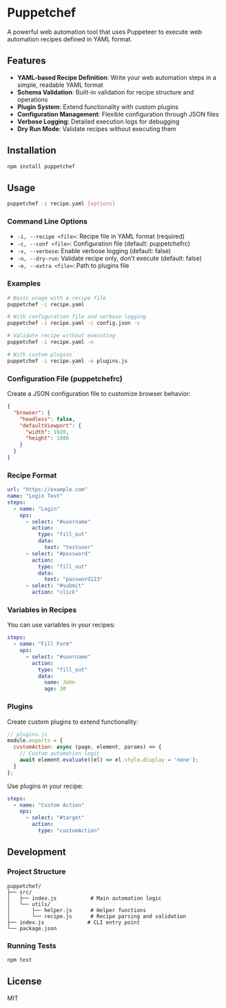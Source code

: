 # Puppetchef

A powerful web automation tool that uses Puppeteer to execute web automation recipes defined in YAML format.

## Features

- **YAML-based Recipe Definition**: Write your web automation steps in a simple, readable YAML format
- **Schema Validation**: Built-in validation for recipe structure and operations
- **Plugin System**: Extend functionality with custom plugins
- **Configuration Management**: Flexible configuration through JSON files
- **Verbose Logging**: Detailed execution logs for debugging
- **Dry Run Mode**: Validate recipes without executing them

## Installation

```bash
npm install puppetchef
```

## Usage

```bash
puppetchef -i recipe.yaml [options]
```

### Command Line Options

- `-i, --recipe <file>`: Recipe file in YAML format (required)
- `-c, --conf <file>`: Configuration file (default: puppetchefrc)
- `-v, --verbose`: Enable verbose logging (default: false)
- `-n, --dry-run`: Validate recipe only, don't execute (default: false)
- `-e, --extra <file>`: Path to plugins file

### Examples

```bash
# Basic usage with a recipe file
puppetchef -i recipe.yaml

# With configuration file and verbose logging
puppetchef -i recipe.yaml -c config.json -v

# Validate recipe without executing
puppetchef -i recipe.yaml -n

# With custom plugins
puppetchef -i recipe.yaml -e plugins.js
```

### Configuration File (puppetchefrc)

Create a JSON configuration file to customize browser behavior:

```json
{
  "browser": {
    "headless": false,
    "defaultViewport": {
      "width": 1920,
      "height": 1080
    }
  }
}
```

### Recipe Format

```yaml
url: "https://example.com"
name: "Login Test"
steps:
  - name: "Login"
    ops:
      - select: "#username"
        action: 
          type: "fill_out"
          data:
            text: "testuser"
      - select: "#password"
        action: 
          type: "fill_out"
          data:
            text: "password123"
      - select: "#submit"
        action: "click"
```

### Variables in Recipes

You can use variables in your recipes:

```yaml
steps:
  - name: "Fill Form"
    ops:
      - select: "#username"
        action: 
          type: "fill_out"
          data:
            name: John
            age: 30
```

### Plugins

Create custom plugins to extend functionality:

```javascript
// plugins.js
module.exports = {
  customAction: async (page, element, params) => {
    // Custom automation logic
    await element.evaluate((el) => el.style.display = 'none');
  }
};
```

Use plugins in your recipe:

```yaml
steps:
  - name: "Custom Action"
    ops:
      - select: "#target"
        action: 
          type: "customAction"
```

## Development

### Project Structure

```
puppetchef/
├── src/
│   ├── index.js           # Main automation logic
│   └── utils/
│       ├── helper.js      # Helper functions
│       └── recipe.js      # Recipe parsing and validation
├── index.js              # CLI entry point
└── package.json
```

### Running Tests

```bash
npm test
```

## License

MIT
